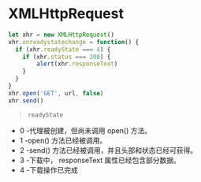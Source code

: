 # XMLHttpRequest

```js
let xhr = new XMLHttpRequest()
xhr.onreadystatechange = function() {
  if (xhr.readyState === 4) {
    if (xhr.status === 200) {
        alert(xhr.responseText)
    }
  }
}
xhr.open('GET', url, false)
xhr.send()
```

> `readyState`

* 0 -代理被创建，但尚未调用 open() 方法。
* 1 -open() 方法已经被调用。
* 2 -send() 方法已经被调用，并且头部和状态已经可获得。
* 3 -下载中， responseText 属性已经包含部分数据。
* 4 -下载操作已完成